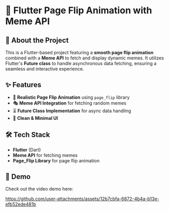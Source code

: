 # 📖 Flutter Page Flip Animation with Meme API  

## 🚀 About the Project  
This is a Flutter-based project featuring a **smooth page flip animation** combined with a **Meme API** to fetch and display dynamic memes. It utilizes Flutter's **Future class** to handle asynchronous data fetching, ensuring a seamless and interactive experience.  

## ✨ Features  
- 📄 **Realistic Page Flip Animation** using `page_flip` library  
- 🎭 **Meme API Integration** for fetching random memes  
- ⏳ **Future Class Implementation** for async data handling  
- 🎨 **Clean & Minimal UI**  

## 🛠️ Tech Stack  
- **Flutter** (Dart)  
- **Meme API** for fetching memes  
- **Page_Flip Library** for page flip animation  

## 📸 Demo  
Check out the video demo here:

https://github.com/user-attachments/assets/12b7cbfa-6872-4b4a-b13e-efb52ede481b

